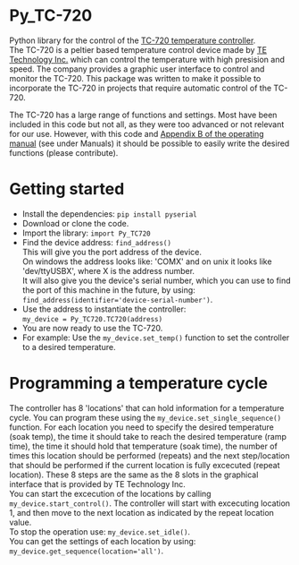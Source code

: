 # Py_TC-720
Python library for the control of the [TC-720 temperature controller](https://tetech.com/product/tc-720/).  
The TC-720 is a peltier based temperature control device made by [TE Technology Inc.](https://tetech.com/) which can control the temperature with high presision and speed. The company provides a graphic user interface to control and monitor the TC-720. This package was written to make it possible to incorporate the TC-720 in projects that require automatic control of the TC-720.
  
The TC-720 has a large range of functions and settings. Most have been included in this code but not all, as they were too advanced or not relevant for our use. However, with this code and [Appendix B of the operating manual](https://tetech.com/product/tc-720/) (see under Manuals) it should be possible to easily write the desired functions (please contribute). 

# Getting started
* Install the dependencies: `pip install pyserial`
* Download or clone the code.
* Import the library: `import Py_TC720`
* Find the device address: `find_address()`  
  This will give you the port address of the device.  
  On windows the address looks like: 'COMX' and on unix it looks like 'dev/ttyUSBX', where X is the address number.  
  It will also give you the device's serial number, which you can use to find the port of this machine in the future, by using: `find_address(identifier='device-serial-number')`.  
* Use the address to instantiate the controller:  
  `my_device = Py_TC720.TC720(address)`  
* You are now ready to use the TC-720.
* For example: Use the `my_device.set_temp()` function to set the controller to a desired temperature. 

# Programming a temperature cycle
The controller has 8 'locations' that can hold information for a temperature cycle. You can program these using the `my_device.set_single_sequence()` function. For each location you need to specify the desired temperature (soak temp), the time it should take to reach the desired temperature (ramp time), the time it should hold that temperature (soak time), the number of times this location should be performed (repeats) and the next step/location that should be performed if the current location is fully excecuted (repeat location). These 8 steps are the same as the 8 slots in the graphical interface that is provided by TE Technology Inc.  
You can start the excecution of the locations by calling `my_device.start_control()`. The controller will start with excecuting location 1, and then move to the next location as indicated by the repeat location value.  
To stop the operation use: `my_device.set_idle()`.  
You can get the settings of each location by using: `my_device.get_sequence(location='all')`.
